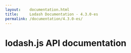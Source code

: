 ```yaml
---
layout:    documentation.html
title:     Lodash Documentation - 4.3.0-es
permalink: /documentation/4.3.0-es/
---
```

# lodash.js API documentation

<!-- div class="toc-container" -->

<!-- /div -->

<!-- div class="doc-container" -->

<!-- /div -->

 [1]: # "Jump back to the TOC."

